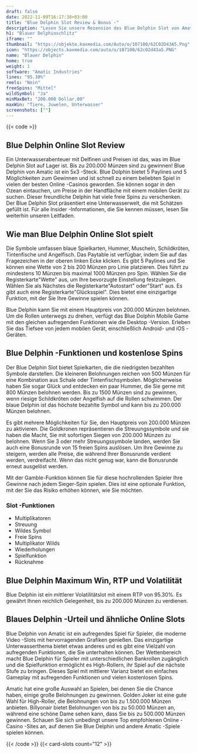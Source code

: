 ```yaml
---
draft: false
date: 2022-11-09T16:17:38+03:00
title: "Blue Dolphin Slot Review & Bonus -"
description: "Lesen Sie unsere Rezension des Blue Delphin Slot von Amatic und finden Sie heraus, wie Sie 200.000 Münzen gewinnen können! Wir enthalten alle Informationen, die Sie wie RTP, Funktionen, kostenlose Spins und mehr benötigen."
h1: "Blauer Delphinschlitz"
iframe: ""
thumbnail: "https://objekte.kaxmedia.com/Auto/o/107100/62C02D43A5.Png"
icon: "https://objects.kaxmedia.com/auto/o/107100/62c02d43a5.PNG"
name: "Blauer Delphin"
home: true
weight: 1
software: "Amatic Industries"
lines: "95.30%"
reels: "Nein"
freeSpins: "Mittel"
wildSymbol: "Ja"
minMaxBet: "200.000 Dollar.00"
maxWin: "Tiere, Juwelen, Unterwasser"
screenshots: [""]
---
```


{{< code >}}<h2>Blue Delphin Online Slot Review</h2><p>Ein Unterwasserabenteuer mit Delfinen und Preisen ist das, was im Blue Delphin Slot auf Lager ist. Bis zu 200.000 Münzen sind zu gewinnen! Blue Delphin von Amatic ist ein 5x3 -Steck. Blue Dolphin bietet 5 Paylines und 5 Möglichkeiten zum Gewinnen und ist schnell zu einem beliebten Spiel in vielen der besten Online -Casinos geworden. Sie können sogar in den Ozean eintauchen, um Preise in der Handfläche mit einem mobilen Gerät zu suchen. Dieser freundliche Delphin hat viele freie Spins zu verschenken. Der Blue Delphin Slot präsentiert eine Unterwasserwelt, die mit Schätzen gefüllt ist. Für alle Insider -Informationen, die Sie kennen müssen, lesen Sie weiterhin unseren Leitfaden.</p><h2>Wie man Blue Delphin Online Slot spielt</h2><p>Die Symbole umfassen blaue Spielkarten, Hummer, Muscheln, Schildkröten, Tintenfische und Angelfisch. Das Paytable ist verfügbar, indem Sie auf das Fragezeichen in der oberen linken Ecke klicken. Es gibt 5 Paylines und Sie können eine Wette von 2 bis 200 Münzen pro Linie platzieren. Dies führt zu mindestens 10 Münzen bis maximal 1000 Münzen pro Spin. Wählen Sie die Registerkarte"Wette" aus, um Ihre bevorzugte Einstellung festzulegen. Wählen Sie als Nächstes die Registerkarte"Autostart" oder"Start" aus. Es gibt auch eine Registerkarte"Glücksspiel". Dies bietet eine einzigartige Funktion, mit der Sie Ihre Gewinne spielen können.</p><p>Blue Delphin kann Sie mit einem Hauptpreis von 200.000 Münzen belohnen. Um die Rollen unterwegs zu drehen, verfügt das Blue Dolphin Mobile Game mit den gleichen aufregenden Funktionen wie die Desktop -Version. Erleben Sie das Tiefsee von jedem mobilen Gerät, einschließlich Android- und iOS -Geräten.</p><h2>Blue Delphin -Funktionen und kostenlose Spins</h2><p>Der Blue Delphin Slot bietet Spielkarten, die die niedrigsten bezahlten Symbole darstellen. Die kleineren Belohnungen reichen von 500 Münzen für eine Kombination aus Schale oder Tintenfischsymbolen. Möglicherweise haben Sie sogar Glück und entdecken ein paar Hummer, die Sie gerne mit 800 Münzen belohnen werden. Bis zu 1500 Münzen sind zu gewinnen, wenn riesige Schildkröten oder Angelfish auf die Rollen schwimmen. Der blaue Delphin ist das höchste bezahlte Symbol und kann bis zu 200.000 Münzen belohnen.</p><p>Es gibt mehrere Möglichkeiten für Sie, den Hauptpreis von 200.000 Münzen zu aktivieren. Die Goldkronen repräsentieren die Streuungssymbole und sie haben die Macht, Sie mit sofortigen Siegen von 200.000 Münzen zu belohnen. Wenn Sie 3 oder mehr Streuungssymbole landen, werden Sie auch eine Bonusrunde von 15 freien Spins auslösen. Um Ihre Gewinne zu steigern, werden alle Preise, die während Ihrer Bonusrunde verdient werden, verdreifacht. Wenn das nicht genug war, kann die Bonusrunde erneut ausgelöst werden.</p><p>Mit der Gamble-Funktion können Sie für diese hochrollenden Spieler Ihre Gewinne nach jedem Sieger-Spin spielen. Dies ist eine optionale Funktion, mit der Sie das Risiko erhöhen können, wie Sie möchten.</p><h3>
Slot -Funktionen</h3><ul>
<li></span>
Multiplikatoren</li>
<li></span>
Streuung</li>
<li></span>
Wildes Symbol</li>
<li></span>
Freie Spins</li>
<li></span>
Multiplikator Wilds</li>
<li></span>
Wiederholungen</li>
<li></span>
Spielfunktion</li>
<li></span>
Rücknahme</li></ul><h2>Blue Delphin Maximum Win, RTP und Volatilität</h2><p>Blue Delphin ist ein mittlerer Volatilitätslot mit einem RTP von 95.30%. Es gewährt Ihnen reichlich Gelegenheit, bis zu 200.000 Münzen zu verdienen.</p><h2>Blaues Delphin -Urteil und ähnliche Online Slots</h2><p>Blue Delphin von Amatic ist ein aufregendes Spiel für Spieler, die moderne Video -Slots mit hervorragenden Grafiken genießen. Das einzigartige Unterwasserthema bietet etwas anderes und es gibt eine Vielzahl von aufregenden Funktionen, die Sie unterhalten können. Der Wettenbereich macht Blue Delphin für Spieler mit unterschiedlichen Bankrollen zugänglich und die Spielfunktion ermöglicht es High-Rollern, ihr Spiel auf die nächste Stufe zu bringen. Dieses Spiel mit mittlerer Varianz bietet ein einfaches Gameplay mit aufregenden Funktionen und vielen kostenlosen Spins.</p><p>Amatic hat eine große Auswahl an Spielen, bei denen Sie die Chance haben, einige große Belohnungen zu gewinnen. Golden Joker ist eine gute Wahl für High-Roller, die Belohnungen von bis zu 1.500.000 Münzen anbieten. Billyonair bietet Belohnungen von bis zu 50.000 Münzen an, während eine schöne Dame sehen kann, dass Sie bis zu 500.000 Münzen gewinnen. Schauen Sie sich unbedingt unsere Top empfohlenen Online -Casino -Sites an, auf denen Sie Blue Delphin und andere Amatic -Spiele spielen können.</p>{{< /code >}}
 {{< card-slots count="12" >}}